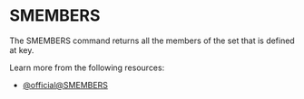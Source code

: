 # SMEMBERS

The SMEMBERS command returns all the members of the set that is defined at key.

Learn more from the following resources:

- [@official@SMEMBERS](https://redis.io/docs/latest/commands/smembers/)